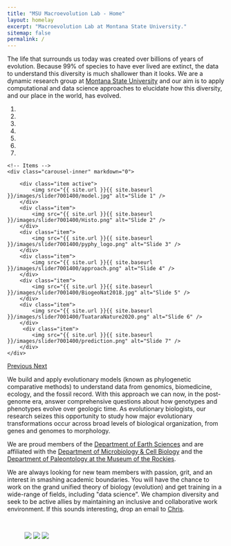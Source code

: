 ```yaml
---
title: "MSU Macroevolution Lab - Home"
layout: homelay
excerpt: "Macroevolution Lab at Montana State University."
sitemap: false
permalink: /
---
```



The life that surrounds us today was created over billions of years of evolution. Because 99% of species to have ever lived are extinct, the data to understand this diversity is much shallower than it looks. We are a dynamic research group at [Montana State University](http://www.montana.edu) and our aim is to apply computational and data science approaches to elucidate how this diversity, and our place in the world, has evolved.


<div markdown="0" id="carousel" class="carousel slide" data-ride="carousel" data-interval="5000" data-pause="hover" >
    <!-- Menu -->
    <ol class="carousel-indicators">
        <li data-target="#carousel" data-slide-to="0" class="active"></li>
        <li data-target="#carousel" data-slide-to="1"></li>
        <li data-target="#carousel" data-slide-to="2"></li>
        <li data-target="#carousel" data-slide-to="3"></li>
        <li data-target="#carousel" data-slide-to="4"></li>
        <li data-target="#carousel" data-slide-to="5"></li>
        <li data-target="#carousel" data-slide-to="6"></li>
    </ol>

    <!-- Items -->
    <div class="carousel-inner" markdown="0">

        <div class="item active">
            <img src="{{ site.url }}{{ site.baseurl }}/images/slider7001400/model.jpg" alt="Slide 1" />
        </div>
        <div class="item">
            <img src="{{ site.url }}{{ site.baseurl }}/images/slider7001400/Histo.png" alt="Slide 2" />
        </div>
        <div class="item">
            <img src="{{ site.url }}{{ site.baseurl }}/images/slider7001400/pyphy_logo.png" alt="Slide 3" />
        </div>
        <div class="item">
            <img src="{{ site.url }}{{ site.baseurl }}/images/slider7001400/approach.png" alt="Slide 4" />
        </div>
        <div class="item">
            <img src="{{ site.url }}{{ site.baseurl }}/images/slider7001400/BiogeoNat2018.jpg" alt="Slide 5" />
        </div>
        <div class="item">
            <img src="{{ site.url }}{{ site.baseurl }}/images/slider7001400/TuataraNature2020.png" alt="Slide 6" />
        </div>       
         <div class="item">
            <img src="{{ site.url }}{{ site.baseurl }}/images/slider7001400/prediction.png" alt="Slide 7" />
        </div>
    </div>
  <a class="left carousel-control" href="#carousel" role="button" data-slide="prev">
    <span class="glyphicon glyphicon-chevron-left" aria-hidden="true"></span>
    <span class="sr-only">Previous</span>
  </a>
  <a class="right carousel-control" href="#carousel" role="button" data-slide="next">
    <span class="glyphicon glyphicon-chevron-right" aria-hidden="true"></span>
    <span class="sr-only">Next</span>
  </a>
</div>


We build and apply evolutionary models (known as phylogenetic comparative methods) to understand data from genomics, biomedicine, ecology, and the fossil record. With this approach we can now, in the post-genome era, answer comprehensive questions about how genotypes and phenotypes evolve over geologic time. As evolutionary biologists, our research seizes this opportunity to study how major evolutionary transformations occur across broad levels of biological organization, from genes and genomes to morphology. 

We are proud members of the [Department of Earth Sciences](https://www.montana.edu/earthsciences/) and are affiliated with the [Department of Microbiology & Cell Biology](https://www.montana.edu/mcb/) and the [Department of Paleontology at the Museum of the Rockies](https://museumoftherockies.org/research/paleontology/).

We are always looking for new team members with passion, grit, and an interest in smashing academic boundaries. You will have the chance to work on the grand unified theory of biology (evolution) and get training in a wide-range of fields, including "data science". We champion diversity and seek to be active allies by maintaining an inclusive and collaborative work environment. If this sounds interesting, drop an email to <a href="mailto:organ@montana.edu">Chris</a>.
<p>&nbsp;</p>
<figure class="fourth">
  <img src="{{ site.url }}{{ site.baseurl }}/images/logopic/MSU2.png">
  <img src="{{ site.url }}{{ site.baseurl }}/images/logopic/space.jpg">
  <img src="{{ site.url }}{{ site.baseurl }}/images/logopic/MOR_Logo.png">
</figure>
